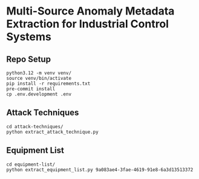 # Multi-Source Anomaly Metadata Extraction for Industrial Control Systems

## Repo Setup
```
python3.12 -m venv venv/
source venv/bin/activate
pip install -r requirements.txt
pre-commit install
cp .env.development .env
```

## Attack Techniques
```shell
cd attack-techniques/
python extract_attack_technique.py
```

## Equipment List
```shell
cd equipment-list/
python extract_equipment_list.py 9a083ae4-3fae-4619-91e8-6a3d13513372
```
